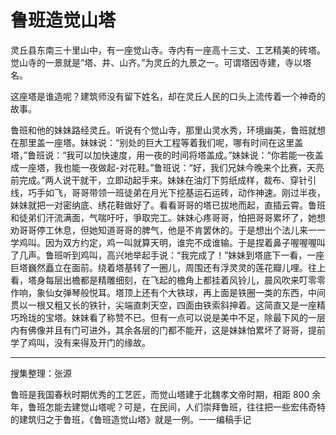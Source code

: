 # 鲁班造觉山塔

灵丘县东南三十里山中，有一座觉山寺。寺内有一座高十三丈、工艺精美的砖塔。觉山寺的一景就是“塔、井、山齐。”为灵丘的九景之一。可谓塔因寺建，寺以塔名。

这座塔是谁造呢？建筑师没有留下姓名，却在灵丘人民的口头上流传着一个神奇的故事。

鲁班和他的妹妹路经灵丘。听说有个觉山寺，那里山灵水秀，环境幽美，鲁班就想在那里盖一座塔。妹妹说：“别处的巨大工程等着我们呢，哪有时间在这里盖塔，”鲁班说：“我可以加快速度，用一夜的时间将塔盖成。”妹妹说：“你若能一夜盖成一座塔，我也能一夜做起-对花鞋。”鲁班说：“好，我们兄妹今晚来个比赛，天亮前完成。”两人说干就干，立即动起手来。妹妹在油灯下剪纸成样，裁布、穿针引线，巧手如飞，哥哥带领一班徒弟在月光下挖基运石运砖，动作神速。刚过半夜，妹妹就把一对密纳底、绣花鞋做好了。看看哥哥的塔已拔地而起，直插云霄。鲁班和徒弟们汗流满面，气喘吁吁，爭取完工。妹妹心疼哥哥，怕把哥哥累坏了，她想劝哥哥停工休息，但她知道哥哥的脾气，他是不肯罢休的。于是想出个法儿来一一学鸡叫。因为双方约定，鸡一叫就算天明，谁完不成谁输。于是捏着鼻子喔喔喔叫了几声。鲁班听到鸡叫，高兴地举起手说：“我完成了！”妹妹到塔底下一看，一座巨塔巍然矗立在面前。绕着塔基转了一圈儿，周围还有浮灵灵的莲花瓣儿哩。往上看，塔身每层出檐都是精雕细刻，在飞起的檐角上都挂着风铃儿，晨风吹来叮零零作响，象仙女弹琴般悦耳。塔顶上还有个大铁球，再上面是铁圈一类的东西，中间贯以一根又粗又长的铁针，尖端直刺天空，四面由铁索斜抻着。这简直又是一座精巧玲珑的宝塔。妹妹看了称赞不已。但有一点可以说是美中不足，除最下风的一层内有佛像并且有门可进外，其余各层的门都不能开，这是妹妹怕累坏了哥哥，提前学了鸡叫，没有来得及开门的缘故。

---

搜集整理：张源

鲁班是我国春秋时期优秀的工艺匠，而觉山塔建于北魏孝文帝时期，相距 800 余年，鲁班怎能去建觉山塔呢？可是，在民间，人们崇拜鲁班，往往把一些宏伟奇特的建筑归之于鲁班，《鲁班造觉山塔》就是一例。一一编稿手记